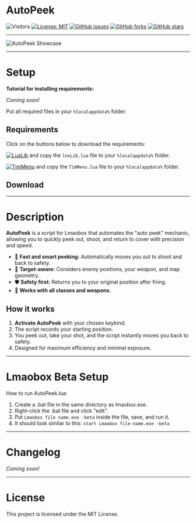 # AutoPeek

![Visitors](https://api.visitorbadge.io/api/visitors?path=https%3A%2F%2Fgithub.com%2Ftitaniummachine1%2FAutoPeek&label=Visitors&countColor=%23263759&style=plastic)
[![License: MIT](https://img.shields.io/badge/License-MIT-yellow.svg)](https://opensource.org/licenses/MIT)
[![GitHub issues](https://img.shields.io/github/issues/titaniummachine1/AutoPeek.svg)](https://github.com/titaniummachine1/AutoPeek/issues)
[![GitHub forks](https://img.shields.io/github/forks/titaniummachine1/AutoPeek.svg)](https://github.com/titaniummachine1/AutoPeek/network)
[![GitHub stars](https://img.shields.io/github/stars/titaniummachine1/AutoPeek.svg)](https://github.com/titaniummachine1/AutoPeek/stargazers)

<!-- [![GitHub downloads](https://img.shields.io/github/downloads/titaniummachine1/AutoPeek/total.svg?style=for-the-badge&logo=download&label=Download%20Latest)](https://github.com/titaniummachine1/AutoPeek/releases/latest/download/AutoPeek.lua) -->

---

![AutoPeek Showcase](https://github.com/user-attachments/assets/5361d5e6-9f30-4390-9ef9-ed83f2d66f8e)

---

# Setup

**Tutorial for installing requirements:**

_Coming soon!_

Put all required files in your `%localappdata%` folder.

## Requirements

Click on the buttons below to download the requirements:

[![LuaLib](https://img.shields.io/badge/Download-Latest-blue?style=for-the-badge&logo=download)](https://github.com/lnx00/Lmaobox-Library/releases/latest/) and copy the `lnxLib.lua` file to your `%localappdata%` folder.

[![TimMenu](https://img.shields.io/badge/Download-TimMenu.lua-blue?style=for-the-badge&logo=github)](https://github.com/titaniummachine1/TimMenu/blob/main/TimMenu.lua) and copy the `TimMenu.lua` file to your `%localappdata%` folder.

## Download

<!-- Download badge will be added here once a release is published. -->

---

# Description

**AutoPeek** is a script for Lmaobox that automates the "auto peek" mechanic, allowing you to quickly peek out, shoot, and return to cover with precision and speed.

- 🚀 **Fast and smart peeking:** Automatically moves you out to shoot and back to safety.
- 🎯 **Target-aware:** Considers enemy positions, your weapon, and map geometry.
- 🛡️ **Safety first:** Returns you to your original position after firing.
- 🔄 **Works with all classes and weapons.**

## How it works

1. **Activate AutoPeek** with your chosen keybind.
2. The script records your starting position.
3. You peek out, take your shot, and the script instantly moves you back to safety.
4. Designed for maximum efficiency and minimal exposure.

---

# Lmaobox Beta Setup

How to run AutoPeek.lua:

1. Create a .bat file in the same directory as lmaobox.exe.
2. Right-click the .bat file and click "edit".
3. Put `Lmaobox file name.exe -beta` inside the file, save, and run it.
4. It should look similar to this: `start Lmaobox file-name.exe -beta`

---

# Changelog

_Coming soon!_

---

# License

This project is licensed under the MIT License.

